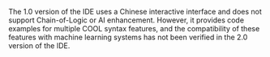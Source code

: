 The 1.0 version of the IDE uses a Chinese interactive interface and does not support Chain-of-Logic or AI enhancement. However, it provides code examples for multiple COOL syntax features, and the compatibility of these features with machine learning systems has not been verified in the 2.0 version of the IDE.